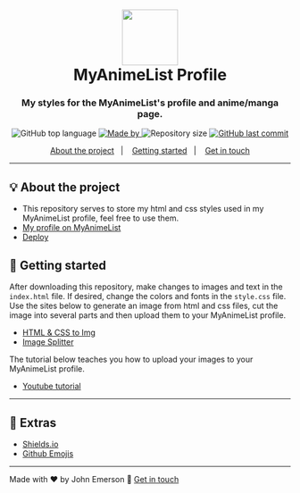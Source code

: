 <h1 align="center"><span><img src="https://media-exp1.licdn.com/dms/image/C4E0BAQHychSZh7ES0g/company-logo_200_200/0?e=2159024400&v=beta&t=Uyap65RCXG7VUyhO5bUS63ui3eyETYhZVpHl2tsHWcg" width="100" /></span><br/>MyAnimeList Profile</h1>
<h3 align="center">My styles for the MyAnimeList's profile and anime/manga page.</h3>

<p align="center">
  <img alt="GitHub top language" src="https://img.shields.io/github/languages/top/JohnEmerson1406/myanimelist-profile?color=%230d47a1">
  
  <a href="https://www.linkedin.com/in/johnemerson1406/">
    <img alt="Made by" src="https://img.shields.io/badge/made%20by-John%20Emerson-%230d47a1">
  </a>
  
  <img alt="Repository size" src="https://img.shields.io/github/repo-size/JohnEmerson1406/myanimelist-profile?color=%230d47a1">
  
  <a href="https://github.com/JohnEmerson1406/myanimelist-profile/commits/master">
    <img alt="GitHub last commit" src="https://img.shields.io/github/last-commit/JohnEmerson1406/myanimelist-profile?color=%230d47a1">
  </a>
</p>

<p align="center">
  <a href="#bulb-about-the-project">About the project</a>&nbsp;&nbsp;&nbsp;|&nbsp;&nbsp;&nbsp;
  <a href="#rocket-getting-started">Getting started</a>&nbsp;&nbsp;&nbsp;|&nbsp;&nbsp;&nbsp;
  <a href="#star2-extras">Get in touch</a>
</p>

---

## :bulb: About the project

- This repository serves to store my html and css styles used in my MyAnimeList profile, feel free to use them.
- [My profile on MyAnimeList](https://myanimelist.net/profile/JohnEmerson1406)
- [Deploy](https://johnemerson1406.github.io/myanimelist-profile/)

## :rocket: Getting started

After downloading this repository, make changes to images and text in the `index.html` file. If desired, change the colors and fonts in the `style.css` file.
Use the sites below to generate an image from html and css files, cut the image into several parts and then upload them to your MyAnimeList profile.
- [HTML & CSS to Img](https://htmlcsstoimage.com/)
- [Image Splitter](https://splitter.imageonline.co/)

The tutorial below teaches you how to upload your images to your MyAnimeList profile.
- [Youtube tutorial](https://www.youtube.com/watch?v=u6Mwy4wMRUk)

---

## :star2: Extras
- [Shields.io](https://shields.io/)
- [Github Emojis](https://gist.github.com/rxaviers/7360908)

---

Made with ♥ by John Emerson :wave: [Get in touch](https://johnemerson1406.github.io/linktree)
